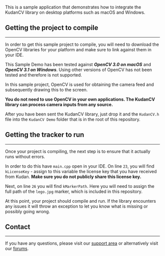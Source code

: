 This is a sample application that demonstrates how to integrate the KudanCV library on desktop platforms such as macOS and Windows.



## Getting the project to compile
----
In order to get this sample project to compile, you will need to download the OpenCV libraries for your platform and make sure to link against them in your IDE.

This Sample Demo has been tested against **_OpenCV 3.0 on macOS_** and **_OpenCV 3.1 on Windows_**. Using other versions of OpenCV has not been tested and therefore is not supported.

In this sample project, OpenCV is used for obtaining the camera feed and subsequently drawing this to the screen.

**You do not need to use OpenCV in your own applications. The KudanCV library can process camera inputs from any source.**

After you have been sent the KudanCV library, just drop it and the `KudanCV.h` file into the `KudanCV Demo` folder that is in the root of this repository.



## Getting the tracker to run
----
Once your project is compiling, the next step is to ensure that it actually runs without errors.

In order to do this have `main.cpp` open in your IDE. On line `23`, you will find `kLicenseKey` - assign to this variable the license key that you have received from Kudan. **Make sure you do not publicly share this license key.**

Next, on line `26` you will find `kMarkerPath`.  Here you will need to assign the full path of the `lego.jpg` marker, which is included in this repository.

At this point, your project should compile and run. If the library encounters any issues it will throw an exception to let you know what is missing or possibly going wrong.



## Contact
----
If you have any questions, please visit our [support area](https://www.kudan.eu/sdk-support/) or alternatively visit our [forums](https://forum.kudan.eu).